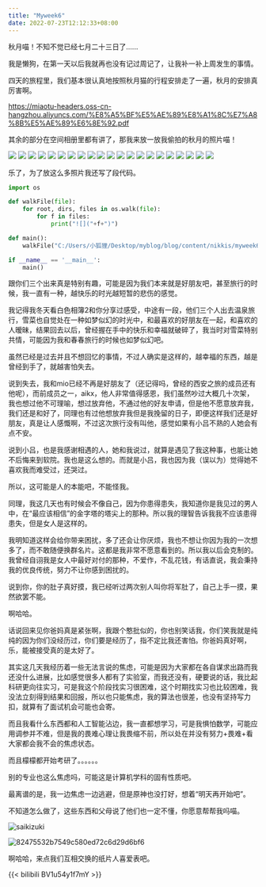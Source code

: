 ```yaml
---
title: "Myweek6"
date: 2022-07-23T12:12:33+08:00
---
```








秋月喵！不知不觉已经七月二十三日了......

我是懒狗，在第一天以后我就再也没有记过周记了，让我补一补上周发生的事情。



四天的旅程里，我们基本很认真地按照秋月猫的行程安排走了一遍，秋月的安排真厉害啊。

https://miaotu-headers.oss-cn-hangzhou.aliyuncs.com/%E8%A5%BF%E5%AE%89%E8%A1%8C%E7%A8%8B%E5%AE%89%E6%8E%92.pdf



其余的部分在空间相册里都有讲了，那我来放一放我偷拍的秋月的照片喵！

![](00d28bdf40c1094dd77f382cbd32eb6.jpg)
![](1b5bde0d6efaeb7afc9e4c3183b5bc0.jpg)
![](27c88ad59ce7cb468bbc02dffe78111.jpg)
![](2be3c30c638fb6e6644e6cf0b0cd2d3.jpg)
![](3393c2b77297492aeeecda35af55097.jpg)
![](4b901d78444ec53dcbdc12548445eb3.jpg)
![](4da0142bd671135e267ddcfda3aeb19.jpg)
![](4e41e493a01daf15ed8e6ce1951806f.jpg)
![](611949ba9f8acca58534eac57abf3f9.jpg)
![](78d949e8b2e7f3e5c0a204620f838e3.jpg)
![](81536b3bae83f5eaa42d0c30c6f07d5.jpg)
![](8dad9ac6dd6cb4882d943b65ca414ce.jpg)
![](8f7de205a6e8a884166eff97a6d793c.jpg)
![](9e29ab434f6c43b7cf39e48b17ee519.jpg)
![](a1ddd093570e6009acf3063cbe348c5.jpg)
![](a88fb8ae7fcb50e3e9a8ee8aec862ce.jpg)
![](c71fc56b2cece598514751a4a2cfe51.jpg)
![](c86d64fb707d57e318e2c59b037e756.jpg)
![](d320da7c76d980debc22425c48b010a.jpg)
![](dca1e0605dba37bb72fe2ddebaa3d20.jpg)
![](f380e36f857914fb7eb008355a8243c.jpg)

乐了，为了放这么多照片我还写了段代码。

```python
import os

def walkFile(file):
    for root, dirs, files in os.walk(file):
        for f in files:
            print("![]("+f+")")

def main():
    walkFile("C:/Users/小狐狸/Desktop/myblog/blog/content/nikkis/myweek6")

if __name__ == '__main__':
    main()
```



跟你们三个出来真是特别有趣，可能是因为我们本来就是好朋友吧，甚至旅行的时候，我一直有一种，越快乐的时光越短暂的悲伤的感觉。



我记得我冬天看白色相簿2和你分享过感受，中途有一段，他们三个人出去温泉旅行，雪菜也自觉处在一种如梦似幻的时光中，和最喜欢的好朋友在一起，和喜欢的人暧昧，结果回去以后，曾经握在手中的快乐和幸福就破碎了，我当时对雪菜特别共情，可能因为我和春春旅行的时候也如梦似幻吧。



虽然已经是过去并且不想回忆的事情，不过人确实是这样的，越幸福的东西，越是曾经到手了，就越害怕失去。

说到失去，我和mio已经不再是好朋友了（还记得吗，曾经的西安之旅的成员还有他呢），而前成员之一，aikx，他人非常值得感恩，我们虽然吵过大概几十次架，我也想过他不可理喻，想过放弃他，不通过他的好友申请，但是他不愿意放弃我，我们还是和好了，同理也有过他想放弃我但是我挽留的日子，即便这样我们还是好朋友，真是让人感慨啊，不过这次旅行没有叫他，感觉如果有小吕不熟的人她会有点不安。

说到小吕，也是我感谢相遇的人，她和我说过，就算是遇见了我这种事，也能让她不后悔来到软院。我也是这么想的。而就是小吕，我也因为我（误以为）觉得她不喜欢我而难受过，还哭过。

所以，这可能是人的本能吧，不能怪我。



同理，我这几天也有时候会不像自己，因为你患得患失，我知道你是我见过的男人中，在“最应该相信”的金字塔的塔尖上的那种。所以我的理智告诉我我不应该患得患失，但是女人是这样的。

我明知道这样会给你带来困扰，多了还会让你厌烦，我也不想让你因为我的一次想多了，而不敢随便换群名片。这都是我非常不愿意看到的。所以我以后会克制的。我曾经自诩我是女人中最好对付的那种，不爱作，不乱花钱，有话直说，我会秉持我的优良传统，努力不让你感到困扰的。



说到你，你的肚子真好摸，我已经听过两次别人叫你将军肚了，自己上手一摸，果然欲罢不能。

啊哈哈。



话说回来见你爸妈真是紧张啊，我跟个憨批似的，你也别笑话我，你们笑我就是纯纯的因为你们没经历过，你们要是经历了，指不定比我还害怕。你爸妈真好啊，乐，能被接受真的是太好了。



其实这几天我经历着一些无法言说的焦虑，可能是因为大家都在各自谋求出路而我还没什么进展，比如感觉很多人都有了实验室，而我还没有，硬要说的话，我比起科研更向往实习，可是我这个阶段找实习很困难，这个时期找实习也比较困难，我没法立刻得到结果和回报，所以也只能焦虑，我的算法也很差，也没有坚持写力扣，就算有了面试机会可能也会寄。

而且我看什么东西都和人工智能沾边，我一直都想学习，可是我惧怕数学，可能应用调参并不难，但是我的畏难心理让我畏缩不前，所以处在并没有努力+畏难+看大家都会我不会的焦虑状态。

而且檬檬都开始考研了。。。。。。



别的专业也这么焦虑吗，可能这是计算机学科的固有性质吧。

最离谱的是，我一边焦虑一边逃避，但是原神也没打好，想着“明天再开始吧”。

不知道怎么做了，这些东西和父母说了他们也一定不懂，你愿意帮帮我吗喵。



![saikizuki](saikizuki.png)

![82475532b7549c580ed72c6d29d6bf6](82475532b7549c580ed72c6d29d6bf6.jpg)

啊哈哈，来点我们互相交换的纸片人喜爱表吧。



{{< bilibili BV1u54y1f7mY >}}

